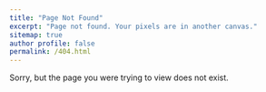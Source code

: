 ```yaml
---
title: "Page Not Found"
excerpt: "Page not found. Your pixels are in another canvas."
sitemap: true
author profile: false
permalink: /404.html
---
```


Sorry, but the page you were trying to view does not exist.
